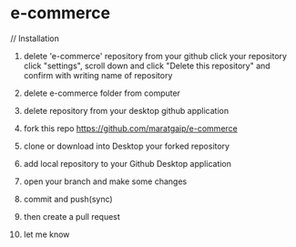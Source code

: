 # e-commerce


// Installation

1) delete 'e-commerce' repository from your github
click your repository click "settings", scroll down and click "Delete this repository" and confirm with writing name of repository

2) delete e-commerce folder from computer

3) delete repository from your desktop github application

4) fork this repo https://github.com/maratgaip/e-commerce

5) clone or download into Desktop your forked repository

6) add local repository to your Github Desktop application

7) open your branch and make some changes

8) commit and push(sync)

9) then create a pull request

10) let me know